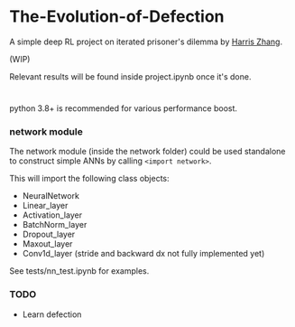 # The-Evolution-of-Defection
A simple deep RL project on iterated prisoner's dilemma by [Harris Zhang](https://github.com/HarrrrisZhang).

(WIP)

Relevant results will be found inside project.ipynb once it's done.

#

python 3.8+ is recommended for various performance boost.

### network module
The network module (inside the network folder) could be used standalone to construct simple ANNs by calling `<import network>`.

This will import the following class objects:
- NeuralNetwork
- Linear_layer
- Activation_layer
- BatchNorm_layer
- Dropout_layer
- Maxout_layer
- Conv1d_layer (stride and backward dx not fully implemented yet)

See tests/nn_test.ipynb for examples.

### TODO

- Learn defection
